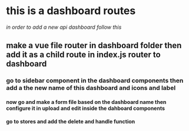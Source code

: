 # this is a dashboard routes

*in order to add a new api dashboard follow this*

## make a vue file router in dashboard folder then add it as a child route in index.js router to dashboard

### go to sidebar component in the dashboard components then add a the new name of this dashboard and icons and label 

#### now go and make a form file based on the dashboard name then configure it in upload and edit inside the dahboard components 

#### go to stores and add the delete and handle function
